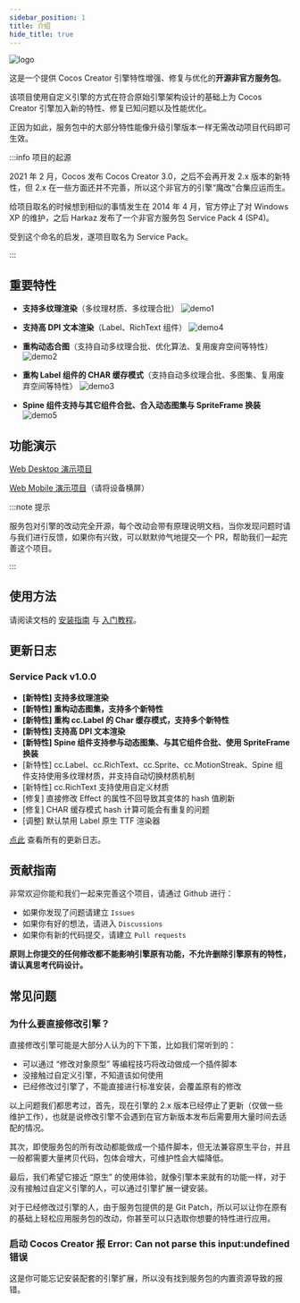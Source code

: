 ```yaml
---
sidebar_position: 1
title: 介绍
hide_title: true
---
```


![logo](/img/logo2.png)

这是一个提供 Cocos Creator 引擎特性增强、修复与优化的**开源非官方服务包**。

该项目使用自定义引擎的方式在符合原始引擎架构设计的基础上为 Cocos Creator 引擎加入新的特性、修复已知问题以及性能优化。

正因为如此，服务包中的大部分特性能像升级引擎版本一样无需改动项目代码即可生效。

:::info 项目的起源

2021 年 2 月，Cocos 发布 Cocos Creator 3.0，之后不会再开发 2.x 版本的新特性，但 2.x 在一些方面还并不完善，所以这个非官方的引擎“魔改”合集应运而生。

给项目取名的时候想到相似的事情发生在 2014 年 4 月，官方停止了对 Windows XP 的维护，之后 Harkaz 发布了一个非官方服务包 Service Pack 4 (SP4)。

受到这个命名的启发，遂项目取名为 Service Pack。

:::

## 重要特性

- **支持多纹理渲染**（多纹理材质、多纹理合批）
  ![demo1](/demo-imgs/demo1.png)
  
- **支持高 DPI 文本渲染**（Label、RichText 组件）
  ![demo4](/demo-imgs/demo4.png)

- **重构动态合图**（支持自动多纹理合批、优化算法、复用废弃空间等特性）
  ![demo2](/demo-imgs/demo2.png)

- **重构 Label 组件的 CHAR 缓存模式**（支持自动多纹理合批、多图集、复用废弃空间等特性）
  ![demo3](/demo-imgs/demo3.png)

- **Spine 组件支持与其它组件合批、合入动态图集与 SpriteFrame 换装**
  ![demo5](/demo-imgs/demo5.png)

## 功能演示

[Web Desktop 演示项目](https://smallmain.github.io/cocos-service-pack/demo/v1.0.0/web-desktop/index.html)

[Web Mobile 演示项目](https://smallmain.github.io/cocos-service-pack/demo/v1.0.0/web-mobile/index.html)（请将设备横屏）

:::note 提示

服务包对引擎的改动完全开源，每个改动会带有原理说明文档，当你发现问题时请与我们进行反馈，如果你有兴致，可以默默帅气地提交一个 PR，帮助我们一起完善这个项目。

:::

## 使用方法

请阅读文档的 [安装指南](./installation-guide/installation-intro.mdx) 与 [入门教程](./start-guide/start-guide-intro.mdx)。

## 更新日志

### Service Pack v1.0.0

- **[新特性] 支持多纹理渲染**
- **[新特性] 重构动态图集，支持多个新特性**
- **[新特性] 重构 cc.Label 的 Char 缓存模式，支持多个新特性**
- **[新特性] 支持高 DPI 文本渲染**
- **[新特性] Spine 组件支持参与动态图集、与其它组件合批、使用 SpriteFrame 换装**
- [新特性] cc.Label、cc.RichText、cc.Sprite、cc.MotionStreak、Spine 组件支持使用多纹理材质，并支持自动切换材质机制
- [新特性] cc.RichText 支持使用自定义材质
- [修复] 直接修改 Effect 的属性不回导致其变体的 hash 值刷新
- [修复] CHAR 缓存模式 hash 计算可能会有重复的问题
- [调整] 默认禁用 Label 原生 TTF 渲染器

[点此](https://smallmain.github.io/cocos-service-pack/docs/update-log) 查看所有的更新日志。

## 贡献指南

非常欢迎你能和我们一起来完善这个项目，请通过 Github 进行：

- 如果你发现了问题请建立 `Issues`
- 如果你有好的想法，请进入 `Discussions`
- 如果你有新的代码提交，请建立 `Pull requests`

**原则上你提交的任何修改都不能影响引擎原有功能，不允许删除引擎原有的特性，请认真思考代码设计。**

## 常见问题

### 为什么要直接修改引擎？

直接修改引擎可能是大部分人认为的下下策，比如我们常听到的：

- 可以通过 “修改对象原型” 等编程技巧将改动做成一个插件脚本
- 没接触过自定义引擎，不知道该如何使用
- 已经修改过引擎了，不能直接进行标准安装，会覆盖原有的修改

以上问题我们都思考过，首先，现在引擎的 2.x 版本已经停止了更新（仅做一些维护工作），也就是说修改引擎不会遇到在官方新版本发布后需要用大量时间去适配的情况。

其次，即使服务包的所有改动都能做成一个插件脚本，但无法兼容原生平台，并且一般都需要大量拷贝代码，包体会增大，可维护性会大幅降低。

最后，我们希望它接近 “原生” 的使用体验，就像引擎本来就有的功能一样，对于没有接触过自定义引擎的人，可以通过引擎扩展一键安装。

对于已经修改过引擎的人，由于服务包提供的是 Git Patch，所以可以让你在原有的基础上轻松应用服务包的改动，你甚至可以只选取你想要的特性进行应用。

### 启动 Cocos Creator 报 Error: Can not parse this input:undefined 错误

这是你可能忘记安装配套的引擎扩展，所以没有找到服务包的内置资源导致的报错。
